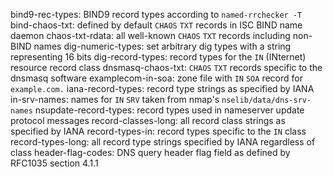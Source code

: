 bind9-rec-types: BIND9 record types according to `named-rrchecker -T`
bind-chaos-txt: defined by default `CHAOS` `TXT` records in ISC BIND name daemon
chaos-txt-rdata: all well-known `CHAOS` `TXT` records including non-BIND names
dig-numeric-types: set arbitrary dig types with a string representing 16 bits
dig-record-types: record types for the `IN` (INternet) resource record class
dnsmasq-chaos-txt: `CHAOS` `TXT` records specific to the dnsmasq software
examplecom-in-soa: zone file with `IN` `SOA` record for `example.com.`
iana-record-types: record type strings as specified by IANA 
in-srv-names: names for `IN` `SRV` taken from nmap's `nselib/data/dns-srv-names`
nsupdate-record-types: record types used in nameserver update protocol messages
record-classes-long: all record class strings as specified by IANA 
record-types-in: record types specific to the `IN` class 
record-types-long: all record type strings specified by IANA regardless of class
header-flag-codes: DNS query header flag field as defined by RFC1035 section 4.1.1
